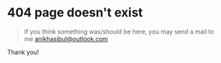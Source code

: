 # 404 page doesn't exist

> If you think something was/should be here, you may send a mail to me anikhasibul@outlook.com

Thank you!
